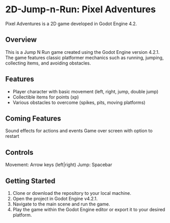 # 2D-Jump-n-Run: Pixel Adventures
 Pixel Adventures is a 2D game developed in Godot Engine 4.2.

## Overview 
This is a Jump N Run game created using the Godot Engine version 4.2.1. The game features classic platformer mechanics such as running, jumping, collecting items, and avoiding obstacles. 

## Features
- Player character with basic movement (left, right, jump, double jump)
- Collectible items for points (xp)
- Various obstacles to overcome (spikes, pits, moving platforms)

## Coming Features
Sound effects for actions and events
Game over screen with option to restart

## Controls
Movement: Arrow keys (left|right)
Jump: Spacebar

## Getting Started
1. Clone or download the repository to your local machine.
2. Open the project in Godot Engine v4.2.1.
3. Navigate to the main scene and run the game.
4. Play the game within the Godot Engine editor or export it to your desired platform.
